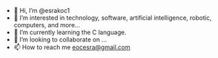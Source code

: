 - 👋 Hi, I’m @esrakoc1
- 👀 I’m interested in technology, software, artificial intelligence, robotic, computers, and more...
- 🌱 I’m currently learning the C language.
- 💞️ I’m looking to collaborate on ...
- 📫 How to reach me eocesra@gmail.com

<!---
esrakoc1/esrakoc1 is a ✨ special ✨ repository because its `README.md` (this file) appears on your GitHub profile.
You can click the Preview link to take a look at your changes.
--->
